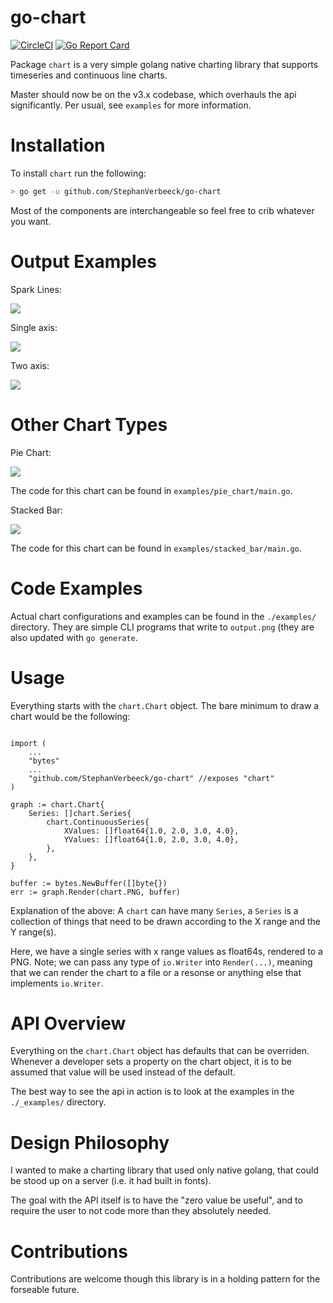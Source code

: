 go-chart
========
[![CircleCI](https://circleci.com/gh/StephanVerbeeck/go-chart.svg?style=svg)](https://circleci.com/gh/StephanVerbeeck/go-chart) [![Go Report Card](https://goreportcard.com/badge/github.com/StephanVerbeeck/go-chart)](https://goreportcard.com/report/github.com/StephanVerbeeck/go-chart)

Package `chart` is a very simple golang native charting library that supports timeseries and continuous line charts.

Master should now be on the v3.x codebase, which overhauls the api significantly. Per usual, see `examples` for more information.

# Installation

To install `chart` run the following:

```bash
> go get -u github.com/StephanVerbeeck/go-chart
```

Most of the components are interchangeable so feel free to crib whatever you want.

# Output Examples

Spark Lines:

![](https://raw.githubusercontent.com/StephanVerbeeck/go-chart/master/_images/tvix_ltm.png)

Single axis:

![](https://raw.githubusercontent.com/StephanVerbeeck/go-chart/master/_images/goog_ltm.png)

Two axis:

![](https://raw.githubusercontent.com/StephanVerbeeck/go-chart/master/_images/two_axis.png)

# Other Chart Types

Pie Chart:

![](https://raw.githubusercontent.com/StephanVerbeeck/go-chart/master/_images/pie_chart.png)

The code for this chart can be found in `examples/pie_chart/main.go`.

Stacked Bar:

![](https://raw.githubusercontent.com/StephanVerbeeck/go-chart/master/_images/stacked_bar.png)

The code for this chart can be found in `examples/stacked_bar/main.go`.

# Code Examples

Actual chart configurations and examples can be found in the `./examples/` directory. They are simple CLI programs that write to `output.png` (they are also updated with `go generate`.

# Usage

Everything starts with the `chart.Chart` object. The bare minimum to draw a chart would be the following:

```golang

import (
    ...
    "bytes"
    ...
    "github.com/StephanVerbeeck/go-chart" //exposes "chart"
)

graph := chart.Chart{
    Series: []chart.Series{
        chart.ContinuousSeries{
            XValues: []float64{1.0, 2.0, 3.0, 4.0},
            YValues: []float64{1.0, 2.0, 3.0, 4.0},
        },
    },
}

buffer := bytes.NewBuffer([]byte{})
err := graph.Render(chart.PNG, buffer)
```

Explanation of the above: A `chart` can have many `Series`, a `Series` is a collection of things that need to be drawn according to the X range and the Y range(s).

Here, we have a single series with x range values as float64s, rendered to a PNG. Note; we can pass any type of `io.Writer` into `Render(...)`, meaning that we can render the chart to a file or a resonse or anything else that implements `io.Writer`.

# API Overview

Everything on the `chart.Chart` object has defaults that can be overriden. Whenever a developer sets a property on the chart object, it is to be assumed that value will be used instead of the default.

The best way to see the api in action is to look at the examples in the `./_examples/` directory.

# Design Philosophy

I wanted to make a charting library that used only native golang, that could be stood up on a server (i.e. it had built in fonts).

The goal with the API itself is to have the "zero value be useful", and to require the user to not code more than they absolutely needed.

# Contributions

Contributions are welcome though this library is in a holding pattern for the forseable future.
